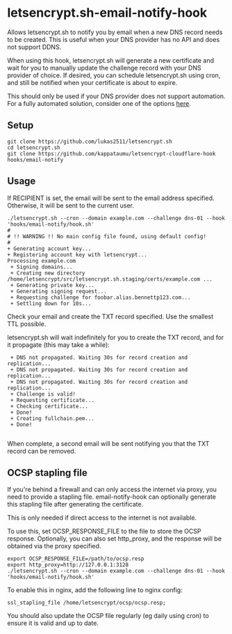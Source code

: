 # letsencrypt.sh-email-notify-hook

Allows letsencrypt.sh to notify you by email when a new DNS record needs to be created. This is useful when your DNS provider has no API and does not support DDNS.

When using this hook, letsencrypt.sh will generate a new certificate and wait for you to manually update the challenge record with your DNS provider of choice. If desired, you can schedule letsencrypt.sh using cron, and still be notified when your certificate is about to expire.

This should only be used if your DNS provider does not support automation. For a fully automated solution, consider one of the options [here](https://github.com/lukas2511/letsencrypt.sh/wiki/Examples-for-DNS-01-hooks).

## Setup

```
git clone https://github.com/lukas2511/letsencrypt.sh
cd letsencrypt.sh
git clone https://github.com/kappataumu/letsencrypt-cloudflare-hook hooks/email-notify
```

## Usage

If RECIPIENT is set, the email will be sent to the email address specified. Otherwise, it will be sent to the current user.

```
./letsencrypt.sh --cron --domain example.com --challenge dns-01 --hook 'hooks/email-notify/hook.sh'
#
# !! WARNING !! No main config file found, using default config!
#
+ Generating account key...
+ Registering account key with letsencrypt...
Processing example.com
 + Signing domains...
 + Creating new directory /home/letsencrypt/src/letsencrypt.sh.staging/certs/example.com ...
 + Generating private key...
 + Generating signing request...
 + Requesting challenge for foobar.alias.bennettp123.com...
 + Settling down for 10s...
```

Check your email and create the TXT record specified. Use the smallest TTL possible.

letsencrypt.sh will wait indefinitely for you to create the TXT record, and for it propagate (this may take a while):

```
 + DNS not propagated. Waiting 30s for record creation and replication...
 + DNS not propagated. Waiting 30s for record creation and replication...
 + DNS not propagated. Waiting 30s for record creation and replication...
 + Challenge is valid!
 + Requesting certificate...
 + Checking certificate...
 + Done!
 + Creating fullchain.pem...
 + Done!
 
```

When complete, a second email will be sent notifying you that the TXT record can be removed.

## OCSP stapling file

If you're behind a firewall and can only access the internet via proxy, you need to provide a stapling file. email-notify-hook can optionally generate this stapling file after generating the certificate.

This is only needed if direct access to the internet is not available.

To use this, set OCSP_RESPONSE_FILE to the file to store the OCSP response. Optionally, you can also set http_proxy, and the response will be obtained via the proxy specified.

```
export OCSP_RESPONSE_FILE=/path/to/ocsp.resp
export http_proxy=http://127.0.0.1:3128
./letsencrypt.sh --cron --domain example.com --challenge dns-01 --hook 'hooks/email-notify/hook.sh'
```

To enable this in nginx, add the following line to nginx config:
```
ssl_stapling_file /home/letsencrypt/ocsp/ocsp.resp;
```

You should also update the OCSP file regularly (eg daily using cron) to ensure it is valid and up to date.
